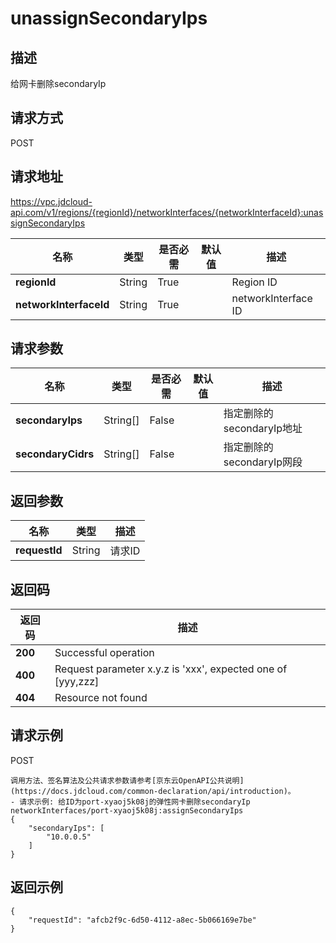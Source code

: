 # unassignSecondaryIps


## 描述
给网卡删除secondaryIp

## 请求方式
POST

## 请求地址
https://vpc.jdcloud-api.com/v1/regions/{regionId}/networkInterfaces/{networkInterfaceId}:unassignSecondaryIps

|名称|类型|是否必需|默认值|描述|
|---|---|---|---|---|
|**regionId**|String|True| |Region ID|
|**networkInterfaceId**|String|True| |networkInterface ID|

## 请求参数
|名称|类型|是否必需|默认值|描述|
|---|---|---|---|---|
|**secondaryIps**|String[]|False| |指定删除的secondaryIp地址|
|**secondaryCidrs**|String[]|False| |指定删除的secondaryIp网段|


## 返回参数
|名称|类型|描述|
|---|---|---|
|**requestId**|String|请求ID|


## 返回码
|返回码|描述|
|---|---|
|**200**|Successful operation|
|**400**|Request parameter x.y.z is 'xxx', expected one of [yyy,zzz]|
|**404**|Resource not found|

## 请求示例
POST
```
调用方法、签名算法及公共请求参数请参考[京东云OpenAPI公共说明](https://docs.jdcloud.com/common-declaration/api/introduction)。
- 请求示例: 给ID为port-xyaoj5k08j的弹性网卡删除secondaryIp
networkInterfaces/port-xyaoj5k08j:assignSecondaryIps
{
    "secondaryIps": [
        "10.0.0.5"
    ]
}

```

## 返回示例
```
{
    "requestId": "afcb2f9c-6d50-4112-a8ec-5b066169e7be"
}
```

